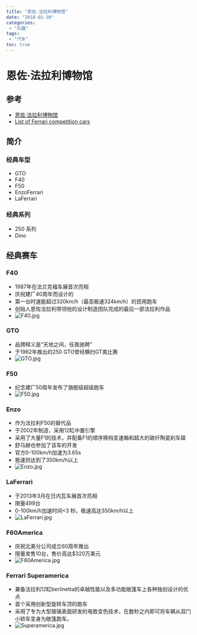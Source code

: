```yaml
---
title: "恩佐·法拉利博物馆"
date: "2018-01-30"
categories:
 - "乐趣"
tags:
 - "汽车"
toc: true
---
```



# 恩佐·法拉利博物馆

## 参考
- [恩佐·法拉利博物馆](https://www.chiphell.com/forum.php?mod=viewthread&tid=1820134)
- [List of Ferrari competition cars](https://en.wikipedia.org/wiki/List_of_Ferrari_competition_cars)

## 简介

### 经典车型
- GTO
- F40
- F50
- EnzoFerrari
- LaFerrari

### 经典系列
- 250 系列
- Dino


## 经典赛车
### F40
- 1987年在法兰克福车展首次亮相
- 庆祝建厂40周年而设计的
- 第一台时速能超过320km/h（最高极速324km/h）的民用跑车
- 创始人恩佐法拉利带领他的设计制造团队完成的最后一部法拉利作品
- ![F40.jpg](http://doc.yqjdcyy.com/2de20be8-e76f-47bc-8e19-0514995c7960.jpg)


### GTO
- 品牌释义是“天地之间，任我驰聘”
- 于1962年推出的250 GTO曾经横扫GT类比赛
- ![GTO.jpg](http://doc.yqjdcyy.com/768c489e-14df-47da-9408-bf45b5a8c490.jpg)


### F50
- 纪念建厂50周年发布了旗舰级超级跑车
- ![F50.jpg](http://doc.yqjdcyy.com/25a1c6c0-bcea-4e7c-8a2d-ed2a2a8f17b6.jpg)


### Enzo
- 作为法拉利F50的替代品
- 于2002年制造，采用12缸中置引擎
- 采用了大量F1的技术，并配备F1的顺序换档变速箱和超大的碳纤陶瓷刹车碟
- 舒马赫也参加了该车的开发
- 官方0-100km/h加速为3.65s
- 极速则达到了350km/h以上
- ![Enzo.jpg](http://doc.yqjdcyy.com/85604167-35e5-4b7b-94da-9e19cefa3c36.jpg)



### LaFerrari
- 于2013年3月在日内瓦车展首次亮相
- 限量499台
- 0-100km/h加速时间<3 秒。极速高达350km/h以上
- ![LaFerrari.jpg](http://doc.yqjdcyy.com/b5e873bb-9da8-42ad-bd45-04f2def15b4c.jpg)



### F60America
- 庆祝北美分公司成立60周年推出
- 限量发售10台，售价高达$320万美元
- ![F60America.jpg](http://doc.yqjdcyy.com/f442c6b5-adfb-472d-be54-4fcc784d3383.jpg)



### Ferrari Superamerica
- 兼备法拉利12缸berlinetta的卓越性能以及多功能敞篷车上各种独创设计的优点
- 首个采用创新型旋转车顶的跑车
- 采用了专为大型玻璃表面研发的电致变色技术，在数秒之内即可将车辆从双门小轿车变身为敞篷跑车。
- ![Superamerica.jpg](http://doc.yqjdcyy.com/ca966827-5dcb-4b17-bb32-e8e663573a2d.jpg)